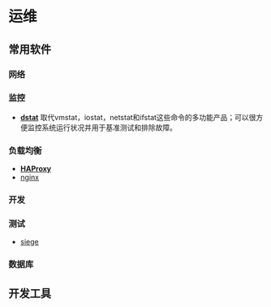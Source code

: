 # 运维

## 常用软件
### 网络

### 监控
* [__dstat__](dstat.md) 取代vmstat，iostat，netstat和ifstat这些命令的多功能产品；可以很方便监控系统运行状况并用于基准测试和排除故障。
### 负载均衡
* [__HAProxy__](haproxy.md) 
* [nginx](nginx.md)
### 开发
### 测试
* [siege](siege.md)
### 数据库

## 开发工具